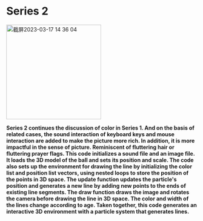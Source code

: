 # Series 2

<img width="250" alt="截屏2023-03-17 14 36 04" src="https://user-images.githubusercontent.com/57748663/225969803-e0cd9a3a-1a47-4ba6-8994-6ab0e59bb703.png">

**Series 2 continues the discussion of color in Series 1. And on the basis of related cases, the sound interaction of keyboard keys and mouse interaction are added to make the picture more rich. In addition, it is more impactful in the sense of picture. Reminiscent of fluttering hair or fluttering prayer flags. This code initializes a sound file and an image file. It loads the 3D model of the ball and sets its position and scale. The code also sets up the environment for drawing the line by initializing the color list and position list vectors, using nested loops to store the position of the points in 3D space.
The update function updates the particle's position and generates a new line by adding new points to the ends of existing line segments. The draw function draws the image and rotates the camera before drawing the line in 3D space. The color and width of the lines change according to age.
Taken together, this code generates an interactive 3D environment with a particle system that generates lines.**


